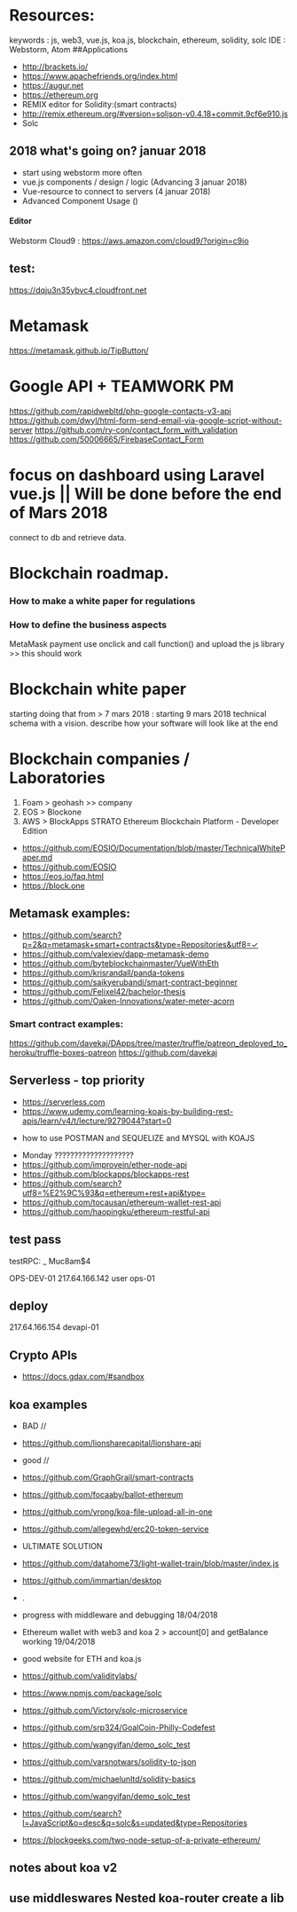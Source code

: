 # Resources:
keywords : js, web3, vue.js, koa.js, blockchain, ethereum, solidity, solc
IDE : Webstorm, Atom
##Applications
- http://brackets.io/
- https://www.apachefriends.org/index.html
- https://augur.net
- https://ethereum.org
- REMIX editor for Solidity:(smart contracts)
- http://remix.ethereum.org/#version=soljson-v0.4.18+commit.9cf6e910.js
- Solc
## 2018 what's going on? januar 2018

- start using webstorm more often
- vue.js components / design / logic (Advancing 3 januar 2018)
- Vue-resource to connect to servers (4 januar 2018)
- Advanced Component Usage ()
#### Editor
Webstorm
Cloud9 : https://aws.amazon.com/cloud9/?origin=c9io
## test:
https://dqju3n35ybvc4.cloudfront.net
# Metamask
https://metamask.github.io/TipButton/
# Google API + TEAMWORK PM

https://github.com/rapidwebltd/php-google-contacts-v3-api
https://github.com/dwyl/html-form-send-email-via-google-script-without-server
https://github.com/ry-con/contact_form_with_validation
https://github.com/50006665/FirebaseContact_Form

# focus on dashboard using Laravel vue.js ||  Will be done before the end of Mars 2018
connect to db and retrieve data.

# Blockchain roadmap.
### How to make a white paper for regulations
### How to define the business aspects
MetaMask payment
use onclick and call function() and upload the js library >> this should work
# Blockchain white paper
starting doing that from > 7 mars 2018 : starting 9 mars 2018
technical schema with a vision.
describe how your software will look like at the end
# Blockchain companies / Laboratories
 1) Foam > geohash  >> company
 2) EOS > Blockone
 3) AWS > BlockApps STRATO Ethereum Blockchain Platform - Developer Edition
- https://github.com/EOSIO/Documentation/blob/master/TechnicalWhitePaper.md
- https://github.com/EOSIO
- https://eos.io/faq.html
- https://block.one

## Metamask examples:
- https://github.com/search?p=2&q=metamask+smart+contracts&type=Repositories&utf8=✓
- https://github.com/valexiev/dapp-metamask-demo
- https://github.com/byteblockchainmaster/VueWithEth
- https://github.com/krisrandall/panda-tokens
- https://github.com/saikyerubandi/smart-contract-beginner
- https://github.com/Felixel42/bachelor-thesis
- https://github.com/Oaken-Innovations/water-meter-acorn

### Smart contract examples:
https://github.com/davekaj/DApps/tree/master/truffle/patreon_deployed_to_heroku/truffle-boxes-patreon
https://github.com/davekaj

## Serverless - top priority
- https://serverless.com
- https://www.udemy.com/learning-koajs-by-building-rest-apis/learn/v4/t/lecture/9279044?start=0
+ how to use POSTMAN and SEQUELIZE and MYSQL with KOAJS

- Monday ????????????????????
- https://github.com/improvein/ether-node-api
- https://github.com/blockapps/blockapps-rest
- https://github.com/search?utf8=%E2%9C%93&q=ethereum+rest+api&type=
- https://github.com/tocausan/ethereum-wallet-rest-api
- https://github.com/haopingku/ethereum-restful-api

## test pass
testRPC: _
Muc8am$4

OPS-DEV-01
217.64.166.142
user
ops-01
## deploy
217.64.166.154
devapi-01

## Crypto APIs
- https://docs.gdax.com/#sandbox
## koa examples
- BAD //
- https://github.com/lionsharecapital/lionshare-api
- good //
- https://github.com/GraphGrail/smart-contracts
- https://github.com/focaaby/ballot-ethereum
- https://github.com/yrong/koa-file-upload-all-in-one
- https://github.com/allegewhd/erc20-token-service

- ULTIMATE SOLUTION
- https://github.com/datahome73/light-wallet-train/blob/master/index.js
- https://github.com/immartian/desktop
- .
- progress with middleware and debugging 18/04/2018
- Ethereum wallet with web3 and koa 2 > account[0] and getBalance working 19/04/2018
- good website for ETH and koa.js
- https://github.com/validitylabs/
- https://www.npmjs.com/package/solc
- https://github.com/Victory/solc-microservice
- https://github.com/srp324/GoalCoin-Philly-Codefest
- https://github.com/wangyifan/demo_solc_test
- https://github.com/varsnotwars/solidity-to-json
- https://github.com/michaelunltd/solidity-basics
- https://github.com/wangyifan/demo_solc_test
- https://github.com/search?l=JavaScript&o=desc&q=solc&s=updated&type=Repositories
- https://blockgeeks.com/two-node-setup-of-a-private-ethereum/
## notes about koa v2
use middleswares
Nested
koa-router
create a lib
-
